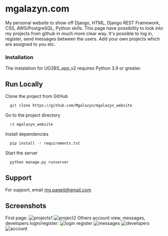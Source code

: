 # mgalazyn.com

My personal website to show off Django, HTML, Django REST Framework, CSS, AWS/PostgreSQL, Python skills.
This page have possibility to look into my projects from github in much more clear way.
It's possible to log in, register, send messages between the users. Add your own projects 
which are assigned to you etc. 
### Installation
The instalation for UG2BS_app_v2 requires Python 3.9 or greater.



## Run Locally

Clone the project from GitHub

```bash
  git clone https://github.com/Mgalazyn/mgalazyn_website
```

Go to the project directory

```bash
  cd mgalazyn_website
```

Install dependencies

```bash
  pip install -r requirements.txt
```

Start the server

```bash
  python manage.py runserver 
```





## Support

For support, email mg.pageit@gmail.com

## Screenshots

First page:
![projects1](https://user-images.githubusercontent.com/91530764/206921991-cc4a4cfd-5691-403e-9606-5bf1e5336706.png)
![project2](https://user-images.githubusercontent.com/91530764/206921998-1172cc0e-ca6e-4f2d-8d07-3990a67d8233.png)
Others account view, messages, developers login/register:
![login register](https://user-images.githubusercontent.com/91530764/206922029-d00b3ca1-7e64-4de7-9b53-1e71443670c7.png)
![messages](https://user-images.githubusercontent.com/91530764/206922031-621b8104-5ffe-4f4d-aa20-486d1971d79a.png)
![developers](https://user-images.githubusercontent.com/91530764/206922034-c729639b-0950-482c-969d-8af469e3b470.png)
![account](https://user-images.githubusercontent.com/91530764/206922035-f01e78f2-f66b-4c7a-8c2a-68c7b430a0db.png)

